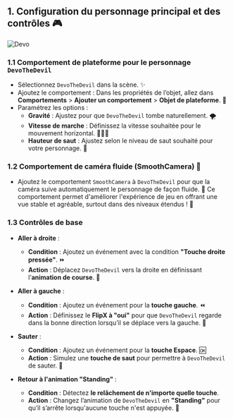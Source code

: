 ## 1. Configuration du personnage principal et des contrôles 🎮

![Devo](https://sebastien-devos.fr/img/codegaming/devo-devil.png)

### 1.1 Comportement de plateforme pour le personnage `DevoTheDevil` 
- Sélectionnez `DevoTheDevil` dans la scène. ✨
- Ajoutez le comportement : Dans les propriétés de l’objet, allez dans **Comportements** > **Ajouter un comportement** > **Objet de plateforme**. 🚀
- Paramétrez les options :
  - **Gravité** : Ajustez pour que `DevoTheDevil` tombe naturellement. 🌪️
  - **Vitesse de marche** : Définissez la vitesse souhaitée pour le mouvement horizontal. 🏃‍♂️💨
  - **Hauteur de saut** : Ajustez selon le niveau de saut souhaité pour votre personnage. 🦘

### 1.2 Comportement de caméra fluide (SmoothCamera) 🎥
- Ajoutez le comportement `SmoothCamera` à `DevoTheDevil` pour que la caméra suive automatiquement le personnage de façon fluide. 🌈 Ce comportement permet d'améliorer l'expérience de jeu en offrant une vue stable et agréable, surtout dans des niveaux étendus ! 🌌

### 1.3 Contrôles de base
- **Aller à droite** :
  - **Condition** : Ajoutez un événement avec la condition **"Touche droite pressée"**. ⏩
  - **Action** : Déplacez `DevoTheDevil` vers la droite en définissant l’**animation de course**. 🎉

- **Aller à gauche** :
  - **Condition** : Ajoutez un événement pour la **touche gauche**. ⏪
  - **Action** : Définissez le **FlipX à "oui"** pour que `DevoTheDevil` regarde dans la bonne direction lorsqu’il se déplace vers la gauche. 🔄

- **Sauter** :
  - **Condition** : Ajoutez un événement pour la **touche Espace**. 🆗
  - **Action** : Simulez une **touche de saut** pour permettre à `DevoTheDevil` de sauter. 🌠

- **Retour à l'animation "Standing"** :
  - **Condition** : Détectez **le relâchement de n'importe quelle touche**.
  - **Action** : Changez l’animation de `DevoTheDevil` en **"Standing"** pour qu’il s’arrête lorsqu'aucune touche n'est appuyée. 🛑
